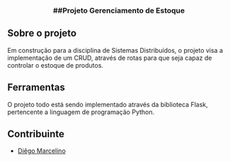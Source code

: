 
<h3 align="center">##Projeto Gerenciamento de Estoque</h3>

## Sobre o projeto
Em construção para a disciplina de Sistemas Distribuídos, o projeto visa a implementação de um CRUD, através de rotas para que seja capaz de controlar o estoque de produtos.

## Ferramentas
O projeto todo está sendo implementado através da biblioteca Flask, pertencente a linguagem de programação Python.

## Contribuinte
- [Diêgo Marcelino](https://github.com/marcelinodiego)



